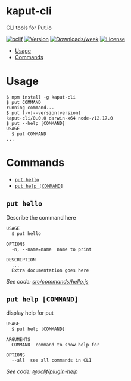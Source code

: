 kaput-cli
=========

CLI tools for Put.io

[![oclif](https://img.shields.io/badge/cli-oclif-brightgreen.svg)](https://oclif.io)
[![Version](https://img.shields.io/npm/v/kaput-cli.svg)](https://npmjs.org/package/kaput-cli)
[![Downloads/week](https://img.shields.io/npm/dw/kaput-cli.svg)](https://npmjs.org/package/kaput-cli)
[![License](https://img.shields.io/npm/l/kaput-cli.svg)](https://github.com/davidchalifoux/kaput-cli/blob/master/package.json)

<!-- toc -->
* [Usage](#usage)
* [Commands](#commands)
<!-- tocstop -->
# Usage
<!-- usage -->
```sh-session
$ npm install -g kaput-cli
$ put COMMAND
running command...
$ put (-v|--version|version)
kaput-cli/0.0.0 darwin-x64 node-v12.17.0
$ put --help [COMMAND]
USAGE
  $ put COMMAND
...
```
<!-- usagestop -->
# Commands
<!-- commands -->
* [`put hello`](#put-hello)
* [`put help [COMMAND]`](#put-help-command)

## `put hello`

Describe the command here

```
USAGE
  $ put hello

OPTIONS
  -n, --name=name  name to print

DESCRIPTION
  ...
  Extra documentation goes here
```

_See code: [src/commands/hello.js](https://github.com/davidchalifoux/kaput-cli/blob/v0.0.0/src/commands/hello.js)_

## `put help [COMMAND]`

display help for put

```
USAGE
  $ put help [COMMAND]

ARGUMENTS
  COMMAND  command to show help for

OPTIONS
  --all  see all commands in CLI
```

_See code: [@oclif/plugin-help](https://github.com/oclif/plugin-help/blob/v3.0.1/src/commands/help.ts)_
<!-- commandsstop -->
